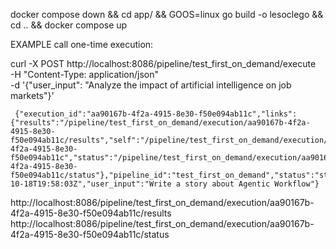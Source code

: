 docker compose down && cd app/ && GOOS=linux go build -o lesoclego && cd .. && docker compose up



EXAMPLE call one-time execution:

curl -X POST http://localhost:8086/pipeline/test_first_on_demand/execute \
     -H "Content-Type: application/json" \
     -d '{"user_input": "Analyze the impact of artificial intelligence on job markets"}'


     {"execution_id":"aa90167b-4f2a-4915-8e30-f50e094ab11c","links":{"results":"/pipeline/test_first_on_demand/execution/aa90167b-4f2a-4915-8e30-f50e094ab11c/results","self":"/pipeline/test_first_on_demand/execution/aa90167b-4f2a-4915-8e30-f50e094ab11c","status":"/pipeline/test_first_on_demand/execution/aa90167b-4f2a-4915-8e30-f50e094ab11c/status"},"pipeline_id":"test_first_on_demand","status":"started","submitted_at":"2024-10-18T19:58:03Z","user_input":"Write a story about Agentic Workflow"}


http://localhost:8086/pipeline/test_first_on_demand/execution/aa90167b-4f2a-4915-8e30-f50e094ab11c/results
http://localhost:8086/pipeline/test_first_on_demand/execution/aa90167b-4f2a-4915-8e30-f50e094ab11c/status

